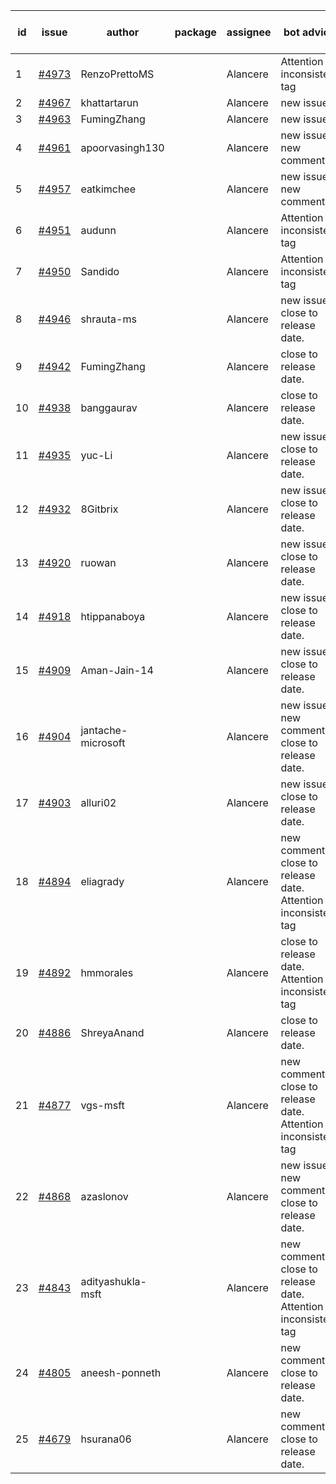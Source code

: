 | id | issue | author | package | assignee | bot advice | created date of issue | target release date | date from target |
| ------ | ------ | ------ | ------ | ------ | ------ | ------ | ------ | :-----: |
| 1 | [#4973](https://github.com/Azure/sdk-release-request/issues/4973) | RenzoPrettoMS |  | Alancere | Attention to inconsistent tag | 02-21 | 03-22 |  |
| 2 | [#4967](https://github.com/Azure/sdk-release-request/issues/4967) | khattartarun |  | Alancere | new issue. | 02-20 | 03-22 |  |
| 3 | [#4963](https://github.com/Azure/sdk-release-request/issues/4963) | FumingZhang |  | Alancere | new issue. | 02-19 | 03-22 |  |
| 4 | [#4961](https://github.com/Azure/sdk-release-request/issues/4961) | apoorvasingh130 |  | Alancere | new issue. new comment. | 02-19 | 03-22 |  |
| 5 | [#4957](https://github.com/Azure/sdk-release-request/issues/4957) | eatkimchee |  | Alancere | new issue. new comment. | 02-17 | 03-22 |  |
| 6 | [#4951](https://github.com/Azure/sdk-release-request/issues/4951) | audunn |  | Alancere | Attention to inconsistent tag | 02-16 | 03-22 |  |
| 7 | [#4950](https://github.com/Azure/sdk-release-request/issues/4950) | Sandido |  | Alancere | Attention to inconsistent tag | 02-15 | 03-22 |  |
| 8 | [#4946](https://github.com/Azure/sdk-release-request/issues/4946) | shrauta-ms |  | Alancere | new issue. close to release date.  | 02-08 | 02-23 | 1 |
| 9 | [#4942](https://github.com/Azure/sdk-release-request/issues/4942) | FumingZhang |  | Alancere | close to release date.  | 02-02 | 02-23 | 1 |
| 10 | [#4938](https://github.com/Azure/sdk-release-request/issues/4938) | banggaurav |  | Alancere | close to release date.  | 02-01 | 02-23 | 1 |
| 11 | [#4935](https://github.com/Azure/sdk-release-request/issues/4935) | yuc-Li |  | Alancere | new issue. close to release date.  | 02-01 | 02-23 | 1 |
| 12 | [#4932](https://github.com/Azure/sdk-release-request/issues/4932) | 8Gitbrix |  | Alancere | new issue. close to release date.  | 01-31 | 02-23 | 1 |
| 13 | [#4920](https://github.com/Azure/sdk-release-request/issues/4920) | ruowan |  | Alancere | new issue. close to release date.  | 01-26 | 02-23 | 1 |
| 14 | [#4918](https://github.com/Azure/sdk-release-request/issues/4918) | htippanaboya |  | Alancere | new issue. close to release date.  | 01-24 | 02-23 | 1 |
| 15 | [#4909](https://github.com/Azure/sdk-release-request/issues/4909) | Aman-Jain-14 |  | Alancere | new issue. close to release date.  | 01-22 | 02-23 | 1 |
| 16 | [#4904](https://github.com/Azure/sdk-release-request/issues/4904) | jantache-microsoft |  | Alancere | new issue. new comment. close to release date.  | 01-22 | 02-23 | 1 |
| 17 | [#4903](https://github.com/Azure/sdk-release-request/issues/4903) | alluri02 |  | Alancere | new issue. close to release date.  | 01-22 | 02-23 | 1 |
| 18 | [#4894](https://github.com/Azure/sdk-release-request/issues/4894) | eliagrady |  | Alancere | new comment. close to release date.  Attention to inconsistent tag | 01-18 | 02-23 | 1 |
| 19 | [#4892](https://github.com/Azure/sdk-release-request/issues/4892) | hmmorales |  | Alancere | close to release date.  Attention to inconsistent tag | 01-16 | 02-23 | 1 |
| 20 | [#4886](https://github.com/Azure/sdk-release-request/issues/4886) | ShreyaAnand |  | Alancere | close to release date.  | 01-15 | 02-23 | 1 |
| 21 | [#4877](https://github.com/Azure/sdk-release-request/issues/4877) | vgs-msft |  | Alancere | new comment. close to release date.  Attention to inconsistent tag | 01-09 | 02-23 | 1 |
| 22 | [#4868](https://github.com/Azure/sdk-release-request/issues/4868) | azaslonov |  | Alancere | new issue. new comment. close to release date.  | 01-08 | 02-23 | 1 |
| 23 | [#4843](https://github.com/Azure/sdk-release-request/issues/4843) | adityashukla-msft |  | Alancere | new comment. close to release date.  Attention to inconsistent tag | 12-20 | 02-23 | 1 |
| 24 | [#4805](https://github.com/Azure/sdk-release-request/issues/4805) | aneesh-ponneth |  | Alancere | new comment. close to release date.  | 11-29 | 02-23 | 1 |
| 25 | [#4679](https://github.com/Azure/sdk-release-request/issues/4679) | hsurana06 |  | Alancere | new comment. close to release date.  | 10-23 | 02-23 | 1 |

